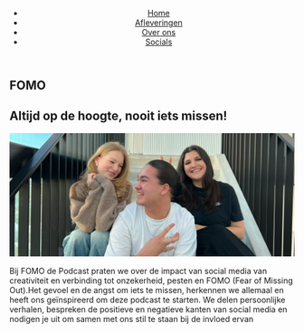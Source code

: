 <!DOCTYPE html>
<html lang="nl">
<head>
    <meta charset="UTF-8">
    <meta name="viewport" content="width=device-width, initial-scale=1.0">
    <link rel="stylesheet" href="css/styles.css">
    <title>FOMO</title>
</head>
<body>
    <header> 
        <nav> 
            <ul>
                <li><a href="index.html">Home</a></li>
                <li><a href="afleveringen.html">Afleveringen</a></li>
                <li><a href="overons.html">Over ons</a></li>
                <li><a href="contact.html">Socials</a></li>
            </ul>
        </nav>
    </header>
    <main>  
        <section> 
            <h1>FOMO</h1>
            <h2>Altijd op de hoogte, nooit iets missen!</h2>
            <img src="images/IMG_03381.png" alt="FOMO" class="fade-in">
            <p class="onder-elkaar">Bij FOMO de Podcast praten we over de impact van social media van creativiteit en verbinding tot onzekerheid, pesten en FOMO (Fear of Missing Out).Het gevoel en de angst om iets te missen, herkennen we allemaal en heeft ons geïnspireerd om deze podcast te starten. We delen persoonlijke verhalen, bespreken de positieve en negatieve kanten van social media en nodigen je uit om samen met ons stil te staan bij de invloed ervan</p>
        </section>
    </main>
    <footer>
    </footer>
</body>
</html>
